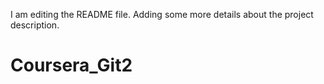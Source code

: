I am editing the README file. Adding some more details about the project description.
# Coursera_Git2
